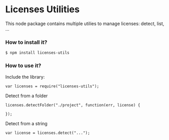# Licenses Utilities

This node package contains multiple utilies to manage licenses: detect, list, ...

### How to install it?

```
$ npm install licenses-utils
```

### How to use it?

Include the library:

```
var licenses = require("licenses-utils");
```

Detect from a folder

```
licenses.detectFolder("./project", function(err, license) {

});
```

Detect from a string

```
var license = licenses.detect("...");
```
